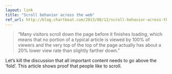 ```yaml
---
layout: link
title: "Scroll behavior across the web"
ref_url: http://blog.chartbeat.com/2013/08/12/scroll-behavior-across-the-web/
---
```


> “Many visitors scroll down the page before it finishes loading, which means that no portion of a typical article is viewed by 100% of viewers and the very top of the top of the page actually has about a 20% lower view rate than slightly farther down.”

Let’s kill the discussion that all important content needs to go above the ‘fold’. This article shows proof that people like to scroll.
